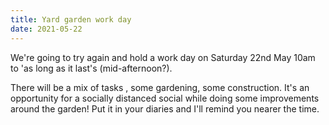 ```yaml
---
title: Yard garden work day
date: 2021-05-22
---
```


We're going to try again and hold a work day on Saturday 22nd May 10am  to 'as long as it last's (mid-afternoon?). 

There will be a mix of tasks , some gardening, some construction. It's an opportunity for a socially distanced social while doing some improvements around the garden! Put it in your diaries and I'll remind you nearer the time.
